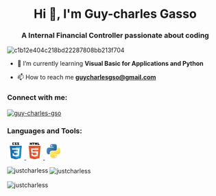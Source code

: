 <h1 align="center">Hi 👋, I'm Guy-charles Gasso</h1>
<h3 align="center">A Internal Financial Controller passionate about coding</h3>

![c1b12e404c218bd22287808bb213f704](https://github.com/JustCharless/JustCharless/assets/120428561/8031383d-ca75-4e79-abef-3f9cdc5ca37e)
<img align="center" scr="https://i.pinimg.com/originals/c1/b1/2e/c1b12e404c218bd22287808bb213f704.gif">

- 🌱 I’m currently learning **Visual Basic for Applications and Python**

- 📫 How to reach me **guycharlesgso@gmail.com**

<h3 align="left">Connect with me:</h3>
<p align="left">
<a href="https://linkedin.com/in/guy-charles-gso" target="blank"><img align="center" src="https://raw.githubusercontent.com/rahuldkjain/github-profile-readme-generator/master/src/images/icons/Social/linked-in-alt.svg" alt="guy-charles-gso" height="30" width="40" /></a>
</p>

<h3 align="left">Languages and Tools:</h3>
<p align="left"> <a href="https://www.w3schools.com/css/" target="_blank" rel="noreferrer"> <img src="https://raw.githubusercontent.com/devicons/devicon/master/icons/css3/css3-original-wordmark.svg" alt="css3" width="40" height="40"/> </a> <a href="https://www.w3.org/html/" target="_blank" rel="noreferrer"> <img src="https://raw.githubusercontent.com/devicons/devicon/master/icons/html5/html5-original-wordmark.svg" alt="html5" width="40" height="40"/> </a> <a href="https://www.python.org" target="_blank" rel="noreferrer"> <img src="https://raw.githubusercontent.com/devicons/devicon/master/icons/python/python-original.svg" alt="python" width="40" height="40"/> </a> </p>

<p><img align="left" src="https://github-readme-stats.vercel.app/api/top-langs?username=justcharless&show_icons=true&locale=en&layout=compact" alt="justcharless" /></p>

<p>&nbsp;<img align="center" src="https://github-readme-stats.vercel.app/api?username=justcharless&show_icons=true&locale=en" alt="justcharless" /></p>

<p><img align="center" src="https://github-readme-streak-stats.herokuapp.com/?user=justcharless&" alt="justcharless" /></p>
